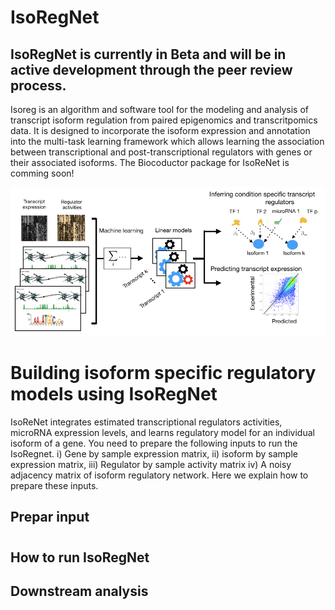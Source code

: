 # IsoRegNet
## IsoRegNet is currently in Beta and will be in active development through the peer review process.


Isoreg is an algorithm and software tool for the modeling and analysis of transcript isoform regulation from paired epigenomics and transcritpomics data. It is designed to incorporate the isoform expression and annotation into the multi-task learning framework which allows learning the association between transcriptional and post-transcriptional regulators with genes or their associated isoforms.
The Biocoductor package for IsoReNet is comming soon!


![myimage-alt-tag](https://github.com/CSBioAzim/IsoRegNet/blob/master/Pipeline.png.001.jpeg)

# Building isoform specific regulatory models using IsoRegNet

IsoReNet integrates estimated transcriptional regulators activities, microRNA expression levels, and learns regulatory model for an individual isoform of a gene. 
You need to prepare the following inputs to run the IsoRegnet.
i) Gene by sample expression matrix, ii) isoform by sample expression matrix, iii) Regulator by sample activity matrix iv) A noisy adjacency matrix of isoform regulatory network. Here we explain how to prepare these inputs.

## Prepar input

# 

## How to run IsoRegNet


## Downstream analysis
